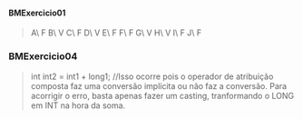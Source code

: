 #### BMExercicio01
> A\ F
> B\ V
> C\ F
> D\ V
> E\ F
> F\ F
> G\ V
> H\ V
> I\ F
> J\ F

### BMExercicio04

> int int2 = int1 + long1; //Isso ocorre pois o operador de atribuição composta faz uma conversão implícita ou não faz a conversão.
> Para acorrigir o erro, basta apenas fazer um casting, tranformando o LONG em INT na hora da soma.
